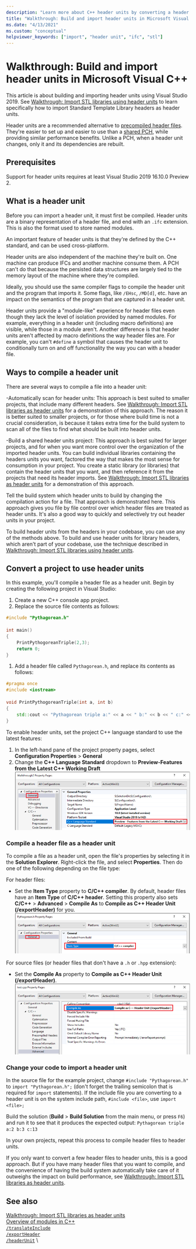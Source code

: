 ```yaml
---
description: "Learn more about C++ header units by converting a header file to a header unit"
title: "Walkthrough: Build and import header units in Microsoft Visual C++ projects"
ms.date: "4/13/2021"
ms.custom: "conceptual"
helpviewer_keywords: ["import", "header unit", "ifc", "stl"]
---
```


# Walkthrough: Build and import header units in Microsoft Visual C++

This article is about building and importing header units using Visual Studio 2019. See [Walkthrough: Import STL libraries using header units](walkthrough-import-stl-header-units.md) to learn specifically how to import Standard Template Library headers as header units.

Header units are a recommended alternative to [precompiled header files](creating-precompiled-header-files.md). They're easier to set up and easier to use than a [shared PCH](https://devblogs.microsoft.com/cppblog/shared-pch-usage-sample-in-visual-studio), while providing similar performance benefits. Unlike a PCH, when a header unit changes, only it and its dependencies are rebuilt.

## Prerequisites

Support for header units requires at least Visual Studio 2019 16.10.0 Preview 2.

## What is a header unit

Before you can import a header unit, it must first be compiled. Header units are a binary representation of a header file, and end with an `.ifc` extension. This is also the format used to store named modules.

An important feature of header units is that they're defined by the C++ standard, and can be used cross-platform.

Header units are also independent of the machine they're built on. One machine can produce IFCs and another machine consume them. A PCH can't do that because the persisted data structures are largely tied to the memory layout of the machine where they're compiled. 

Ideally, you should use the same compiler flags to compile the header unit and the program that imports it. Some flags, like `/EHsc`, `/MD[d]`, etc. have an impact on the semantics of the program that are captured in a header unit.

Header units provide a "module-like" experience for header files even though they lack the level of isolation provided by named modules. For example, everything in a header unit (including macro definitions) are visible, while those in a module aren't. Another difference is that header units aren't affected by macro definitions the way header files are. For example, you can't `#define` a symbol that causes the header unit to conditionally turn on and off functionality the way you can with a header file.

## Ways to compile a header unit

There are several ways to compile a file into a header unit:

-Automatically scan for header units: This approach is best suited to smaller projects, that include many different headers. See [Walkthrough: Import STL libraries as header units](walkthrough-import-stl-header-units.md#approach1) for a demonstration of this approach. The reason it is better suited to smaller projects, or for those where build time is not a crucial consideration, is because it takes extra time for the build system to scan all of the files to find what should be built into header units.

-Build a shared header units project: This approach is best suited for larger projects, and for when you want more control over the organization of the imported header units. You can build individual libraries containing the headers units you want, factored the way that makes the most sense for consumption in your project. You create a static library (or libraries) that contain the header units that you want, and then reference it from the projects that need its header imports. See [Walkthrough: Import STL libraries as header units](walkthrough-import-stl-header-units.md#approach2) for a demonstration of this approach.

Tell the build system which header units to build by changing the compilation action for a file. That approach is demonstrated here. This approach gives you file by file control over which header files are treated as header units. It's also a good way to quickly and selectively try out header units in your project.

To build header units from the headers in your codebase, you can use any of the methods above. To build and use header units for library headers, which aren't part of your codebase, use the technique described in [Walkthrough: Import STL libraries using header units](walkthrough-import-stl-header-units.md).
 
## Convert a project to use header units

In this example, you'll compile a header file as a header unit. Begin by creating the following project in Visual Studio:

1. Create a new C++ console app project.
1. Replace the source file contents as follows:
```cpp
#include "Pythagorean.h"

int main()
{
    PrintPythogoreanTriple(2,3);
    return 0;
}
```
1. Add a header file called `Pythagorean.h`, and replace its contents as follows:
```cpp
#pragma once
#include <iostream>

void PrintPythogoreanTriple(int a, int b)
{
    std::cout << "Pythagorean triple a:" << a << " b:" << b << " c:" << a*a + b*b << std::endl;
}
```

To enable header units, set the project C++ language standard to use the latest features:

1. In the left-hand pane of the project property pages, select **Configuration Properties** > **General**
1. Change the **C++ Language Standard** dropdown to **Preview-Features from the Latest C++ Working Draft**
![Set language standard to preview version](media/set-cpp-language-latest.png)

### Compile a header file as a header unit

To compile a file as a header unit, open the file's properties by selecting it in the **Solution Explorer**. Right-click the file, and select **Properties**. Then do one of the following depending on the file type:

For header files:
- Set the **Item Type** property to **C/C++ compiler**. By default, header files have an **Item Type** of **C/C++ header**. Setting this property also sets **C/C++** > **Advanced** > **Compile As** to **Compile as C++ Header Unit (/exportHeader)** for you.
![Changing the item type to c/c++ compiler](media/change-item-type.png)

For source files (or header files that don't have a `.h` or `.hpp` extension):
- Set the **Compile As** property to **Compile as C++ Header Unit (/exportHeader)**.
![Changing Compile As to Compile as C++ Header Unit ](media/change-compile-as.png)

### Change your code to import a header unit

In the source file for the example project, change `#include "Pythagorean.h"` to `import "Pythagorean.h";` (don't forget the trailing semicolon that is required for `import` statements). If the include file you are converting to a header unit is on the system include path, `#include <file>`, use `import <file>;`

Build the solution (**Build** > **Build Solution** from the main menu, or press `F6`) and run it to see that it produces the expected output: `Pythagorean triple a:2 b:3 c:13`

In your own projects, repeat this process to compile header files to header units.

If you only want to convert a few header files to header units, this is a good approach. But if you have many header files that you want to compile, and the convenience of having the build system automatically take care of it outweighs the impact on build performance, see [Walkthrough: Import STL libraries as header units](walkthrough-import-stl-header-units.md#approach1).

## See also

[Walkthrough: Import STL libraries as header units](walkthrough-import-stl-header-units.md#approach1)\
[Overview of modules in C++](../cpp/modules-cpp.md) \
[`/translateInclude`](./reference/translateinclude.md) \
[`/exportHeader`](./reference/module-exportheader.md) \
[`/headerUnit`](./reference/headerunit.md) \